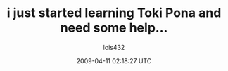 ---
title: 'i just started learning Toki Pona and need some help...'
posts: 2
hash: '5l6Bqkfd'
author: 'lois432'
date: 2009-04-11 02:18:27 UTC
sources:
  - https://tokipona.yahoogroups.narkive.com/5l6Bqkfd
---